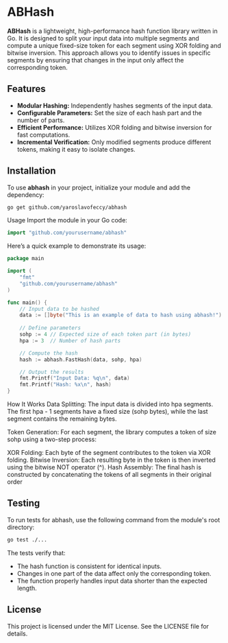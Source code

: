 # ABHash

**ABHash** is a lightweight, high-performance hash function library written in Go. It is designed to split your input data into multiple segments and compute a unique fixed-size token for each segment using XOR folding and bitwise inversion. This approach allows you to identify issues in specific segments by ensuring that changes in the input only affect the corresponding token.

## Features

- **Modular Hashing:** Independently hashes segments of the input data.
- **Configurable Parameters:** Set the size of each hash part and the number of parts.
- **Efficient Performance:** Utilizes XOR folding and bitwise inversion for fast computations.
- **Incremental Verification:** Only modified segments produce different tokens, making it easy to isolate changes.

## Installation

To use **abhash** in your project, initialize your module and add the dependency:

```bash
go get github.com/yaroslavofeccy/abhash
```
Usage
Import the module in your Go code:

```go
import "github.com/yourusername/abhash"
```

Here’s a quick example to demonstrate its usage:
```go
package main

import (
	"fmt"
	"github.com/yourusername/abhash"
)

func main() {
	// Input data to be hashed
	data := []byte("This is an example of data to hash using abhash!")
	
	// Define parameters
	sohp := 4 // Expected size of each token part (in bytes)
	hpa := 3  // Number of hash parts

	// Compute the hash
	hash := abhash.FastHash(data, sohp, hpa)

	// Output the results
	fmt.Printf("Input Data: %q\n", data)
	fmt.Printf("Hash: %x\n", hash)
}
```

How It Works
Data Splitting:
The input data is divided into hpa segments. The first hpa - 1 segments have a fixed size (sohp bytes), while the last segment contains the remaining bytes.

Token Generation:
For each segment, the library computes a token of size sohp using a two-step process:

XOR Folding: Each byte of the segment contributes to the token via XOR folding.
Bitwise Inversion: Each resulting byte in the token is then inverted using the bitwise NOT operator (^).
Hash Assembly:
The final hash is constructed by concatenating the tokens of all segments in their original order

## Testing
To run tests for abhash, use the following command from the module's root directory:

```bash
go test ./...
```

The tests verify that:
- The hash function is consistent for identical inputs.
- Changes in one part of the data affect only the corresponding token.
- The function properly handles input data shorter than the expected length.

## License
This project is licensed under the MIT License. See the LICENSE file for details.
